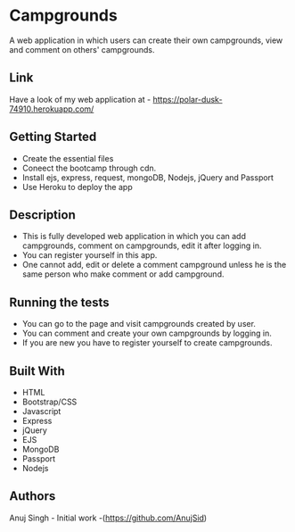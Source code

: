 # Campgrounds
A web application in which users can create their own campgrounds, view and comment on others' campgrounds.

## Link
Have a look of my web application at - https://polar-dusk-74910.herokuapp.com/


## Getting Started
* Create the essential files
* Coneect the bootcamp through cdn.
* Install ejs, express, request, mongoDB, Nodejs, jQuery and Passport
* Use Heroku to deploy the app

## Description
* This is fully developed web application in which you can add campgrounds, comment on campgrounds, edit it after logging in. 
* You can register yourself in this app.
* One cannot add, edit or delete a comment campground unless he is the same person who make comment or add campground.


## Running the tests
* You can go to the page and visit campgrounds created by user.
* You can comment and create your own campgrounds by logging in.
* If you are new you have to register yourself to create campgrounds.


## Built With
* HTML
* Bootstrap/CSS
* Javascript 
* Express
* jQuery 
* EJS
* MongoDB
* Passport
* Nodejs

## Authors
Anuj Singh - Initial work -(https://github.com/AnujSid)
